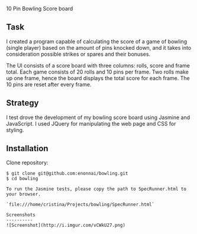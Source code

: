 10 Pin Bowling Score board

Task
-------
I created a program capable of calculating the score of a game of bowling (single player) based on the amount of pins knocked down, and it takes into consideration possible strikes or spares and their bonuses.

The UI consists of a score board with three columns: rolls, score and frame total. Each game consists of 20 rolls and 10 pins per frame. Two rolls make up one frame, hence the board displays the total score for each frame. The 10 pins are reset after every frame.

Strategy
----------
I test drove the development of my bowling score board using Jasmine and JavaScript. I used JQuery for manipulating the web page and CSS for styling.


Installation
-----------

Clone repository:
```
$ git clone git@github.com:enonnai/bowling.git
$ cd bowling

To run the Jasmine tests, please copy the path to SpecRunner.html to your browser.

`file:///home/cristina/Projects/bowling/SpecRunner.html`

Screenshots
----------
![Screenshot](http://i.imgur.com/vCWkU27.png)
